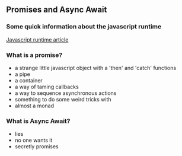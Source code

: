 ## Promises and Async Await

### Some quick information about the javascript runtime

[Javascript runtime article](https://itnext.io/how-javascript-works-in-browser-and-node-ab7d0d09ac2f)

### What is a promise?

- a strange little javascript object with a 'then' and 'catch' functions
- a pipe
- a container
- a way of taming callbacks
- a way to sequence asynchronous actions
- something to do some weird tricks with
- almost a monad

### What is Async Await?

- lies
- no one wants it
- secretly promises
